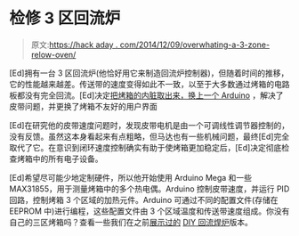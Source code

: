 # 检修 3 区回流炉

> 原文:[https://hack aday . com/2014/12/09/overwhating-a-3-zone-relow-oven/](https://hackaday.com/2014/12/09/overhauling-a-3-zone-relow-oven/)

[Ed]拥有一台 3 区回流炉(他恰好用它来制造回流炉控制器)，但随着时间的推移，它的性能越来越差。传送带的速度变得如此不一致，以至于大多数通过烤箱的电路板都没有完全回流。[Ed]决定[把烤箱的内脏取出来，换上一个 Arduino](http://www.estechnical.co.uk/blog/entry/fixing-our-3-zone-reflow-oven) ，解决了皮带问题，并更换了烤箱不友好的用户界面

[Ed]在研究他的皮带速度问题时，发现皮带电机是由一个可调线性调节器控制的，没有反馈。虽然这本身看起来有点粗略，但马达也有一些机械问题，最终[Ed]完全取代了它。在意识到闭环速度控制确实有助于使烤箱更加稳定后，[Ed]决定彻底检查烤箱中的所有电子设备。

[Ed]希望尽可能少地定制硬件，所以他开始使用 Arduino Mega 和一些 MAX31855，用于测量烤箱中的多个热电偶。Arduino 控制皮带速度，并运行 PID 回路，控制烤箱 3 个区域的加热元件。Arduino 可通过不同的配置文件(存储在 EEPROM 中)进行编程，这些配置文件由 3 个区域温度和传送带速度组成。你没有自己的三区烤箱吗？查看一些我们在之前[展示过的](http://hackaday.com/2013/11/21/a-pair-of-toaster-reflow-oven-builds/) [DIY 回流焊炉](http://hackaday.com/2014/05/13/an-open-source-cortex-m0-halogen-reflow-oven-controller-with-lcd/)版本。